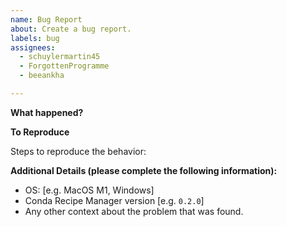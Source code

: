 ```yaml
---
name: Bug Report
about: Create a bug report.
labels: bug
assignees:
  - schuylermartin45
  - ForgottenProgramme
  - beeankha

---
```


**What happened?**
<!-- A clear and concise description of what the bug is and what you expected to happen. -->

**To Reproduce**

Steps to reproduce the behavior:

**Additional Details (please complete the following information):**
 - OS: [e.g. MacOS M1, Windows]
 - Conda Recipe Manager version [e.g. `0.2.0`]
 - Any other context about the problem that was found.
